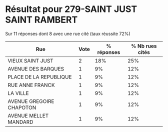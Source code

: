 # Résultat pour 279-SAINT JUST SAINT RAMBERT

Sur 11 réponses dont 8 avec une rue cité (taux réussite 72%)

| Rue | Vote | % réponses | % Nb rues cités|
|-----|------|------------|----------------|
| VIEUX SAINT JUST | 2 | 18% | 25%|
| AVENUE DES BARQUES | 1 | 9% | 12%|
| PLACE DE LA REPUBLIQUE | 1 | 9% | 12%|
| RUE ANNE FRANCK | 1 | 9% | 12%|
| LA VILLE | 1 | 9% | 12%|
| AVENUE GREGOIRE CHAPOTON | 1 | 9% | 12%|
| AVENUE MELLET MANDARD | 1 | 9% | 12%|
